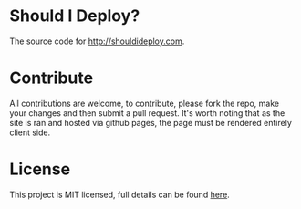 # Should I Deploy?

The source code for http://shouldideploy.com.

# Contribute

All contributions are welcome, to contribute, please fork the repo, make your changes and then submit a pull request.
It's worth noting that as the site is ran and hosted via github pages, the page must be rendered entirely client side.

# License

This project is MIT licensed, full details can be found [here](LICENSE).
